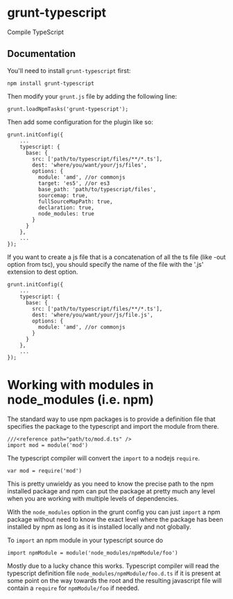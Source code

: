 grunt-typescript================Compile TypeScript## DocumentationYou'll need to install `grunt-typescript` first:    npm install grunt-typescriptThen modify your `grunt.js` file by adding the following line:    grunt.loadNpmTasks('grunt-typescript');Then add some configuration for the plugin like so:    grunt.initConfig({        ...        typescript: {          base: {            src: ['path/to/typescript/files/**/*.ts'],            dest: 'where/you/want/your/js/files',            options: {              module: 'amd', //or commonjs              target: 'es5', //or es3              base_path: 'path/to/typescript/files',              sourcemap: true,              fullSourceMapPath: true,              declaration: true,			  node_modules: true            }          }        },        ...    });If you want to create a js file that is a concatenation of all the ts file (like -out option from tsc),you should specify the name of the file with the '.js' extension to dest option.    grunt.initConfig({        ...        typescript: {          base: {            src: ['path/to/typescript/files/**/*.ts'],            dest: 'where/you/want/your/js/file.js',            options: {              module: 'amd', //or commonjs            }          }        },        ...    });# Working with modules in node_modules (i.e. npm)The standard way to use npm packages is to provide a definition filethat specifies the package to the typescript and import the module from there.    ///<reference path="path/to/mod.d.ts" />    import mod = module('mod')The typescript compiler will convert the `import` to a nodejs `require`.    var mod = require('mod')This is pretty unwieldy as you need to know the precise path to thenpm installed package and npm can put the package at pretty much anylevel when you are working with multiple levels of dependencies.With the `node_modules` option in the grunt config you can just`import` a npm package without need to know the exact level where thepackage has been installed by npm as long as it is installed locallyand not globally.To `import` an npm module in your typescript source do    import npmModule = module('node_modules/npmModule/foo')Mostly due to a lucky chance this works. Typescript compiler will readthe typescript definition file `node_modules/npmModule/foo.d.ts` if itis present at some point on the way towards the root and the resultingjavascript file will contain a `require` for `npmModule/foo` if needed.